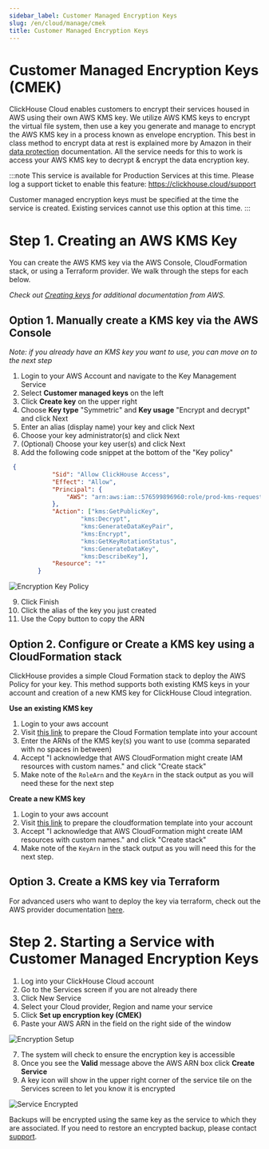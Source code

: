 ```yaml
---
sidebar_label: Customer Managed Encryption Keys
slug: /en/cloud/manage/cmek
title: Customer Managed Encryption Keys
---
```


# Customer Managed Encryption Keys (CMEK)

ClickHouse Cloud enables customers to encrypt their services housed in AWS using their own AWS KMS key. We utilize AWS KMS keys to encrypt the virtual file system, then use a key you generate and manage to encrypt the AWS KMS key in a process known as envelope encryption. This best in class method to encrypt data at rest is explained more by Amazon in their [data protection](https://docs.aws.amazon.com/wellarchitected/latest/financial-services-industry-lens/use-envelope-encryption-with-customer-master-keys.html) documentation. All the service needs for this to work is access your AWS KMS key to decrypt & encrypt the data encryption key.

:::note
This service is available for Production Services at this time. Please log a support ticket to enable this feature: https://clickhouse.cloud/support

Customer managed encryption keys must be specified at the time the service is created. Existing services cannot use this option at this time.
:::

# Step 1. Creating an AWS KMS Key

You can create the AWS KMS key via the AWS Console, CloudFormation stack, or using a Terraform provider. We walk through the steps for each below.

*Check out [Creating keys](https://docs.aws.amazon.com/kms/latest/developerguide/create-keys.html) for additional documentation from AWS.*

## Option 1. Manually create a KMS key via the AWS Console

*Note: if you already have an KMS key you want to use, you can move on to the next step*

1. Login to your AWS Account and navigate to the Key Management Service
2. Select __Customer managed keys__ on the left
3. Click __Create key__ on the upper right
4. Choose __Key type__ "Symmetric" and __Key usage__ "Encrypt and decrypt" and click Next
5. Enter an alias (display name) your key and click Next
6. Choose your key administrator(s) and click Next
7. (Optional) Choose your key user(s) and click Next
8. Add the following code snippet at the bottom of the "Key policy"

```json
 {
            "Sid": "Allow ClickHouse Access",
            "Effect": "Allow",
            "Principal": {
                "AWS": "arn:aws:iam::576599896960:role/prod-kms-request-role"
            },
            "Action": ["kms:GetPublicKey",
                    "kms:Decrypt",
                    "kms:GenerateDataKeyPair",
                    "kms:Encrypt",
                    "kms:GetKeyRotationStatus",
                    "kms:GenerateDataKey",
                    "kms:DescribeKey"],
            "Resource": "*"
        }

```
![Encryption Key Policy](@site/docs/en/_snippets/images/cmek1.png)

9. Click Finish
10. Click the alias of the key you just created
11. Use the Copy button to copy the ARN

## Option 2. Configure or Create a KMS key using a CloudFormation stack

ClickHouse provides a simple Cloud Formation stack to deploy the AWS Policy for your key. This method supports both existing KMS keys in your account and creation of a new KMS key for ClickHouse Cloud integration.

**Use an existing KMS key**

1. Login to your aws account
2. Visit [this link](https://us-west-2.console.aws.amazon.com/cloudformation/home?region=us-west-2#/stacks/quickcreate?templateURL=https://s3.us-east-2.amazonaws.com/clickhouse-public-resources.clickhouse.cloud/cf-templates/cmek.yaml&stackName=ClickHouseBYOK&param_KMSCreate=false&param_ClickHouseRole=arn:aws:iam::576599896960:role/prod-kms-request-role) to prepare the Cloud Formation template into your account
3. Enter the ARNs of the KMS key(s) you want to use (comma separated with no spaces in between)
4. Accept "I acknowledge that AWS CloudFormation might create IAM resources with custom names." and click "Create stack"
5. Make note of the `RoleArn` and the `KeyArn` in the stack output as you will need these for the next step

**Create a new KMS key**

1. Login to your aws account
2. Visit [this link](https://us-west-2.console.aws.amazon.com/cloudformation/home?region=us-west-2#/stacks/quickcreate?templateURL=https://s3.us-east-2.amazonaws.com/clickhouse-public-resources.clickhouse.cloud/cf-templates/cmek.yaml&stackName=ClickHouseBYOK&param_KMSCreate=true&param_ClickHouseRole=arn:aws:iam::576599896960:role/prod-kms-request-role) to prepare the cloudformation template into your account
4. Accept "I acknowledge that AWS CloudFormation might create IAM resources with custom names." and click "Create stack"
5. Make note of the `KeyArn` in the stack output as you will need this for the next step.

## Option 3. Create a KMS key via Terraform

For advanced users who want to deploy the key via terraform, check out the AWS provider documentation [here](https://registry.terraform.io/providers/hashicorp/aws/3.26.0/docs/resources/kms_key).

# Step 2. Starting a Service with Customer Managed Encryption Keys

1. Log into your ClickHouse Cloud account
2. Go to the Services screen if you are not already there
3. Click New Service
4. Select your Cloud provider, Region and name your service
5. Click __Set up encryption key (CMEK)__
6. Paste your AWS ARN in the field on the right side of the window

![Encryption Setup](@site/docs/en/_snippets/images/cmek2.png)

7. The system will check to ensure the encryption key is accessible
8. Once you see the __Valid__ message above the AWS ARN box click __Create Service__
9. A key icon will show in the upper right corner of the service tile on the Services screen to let you know it is encrypted

![Service Encrypted](@site/docs/en/_snippets/images/cmek3.png)

Backups will be encrypted using the same key as the service to which they are associated. If you need to restore an encrypted backup, please contact [support](https://clickhouse.cloud/support).
